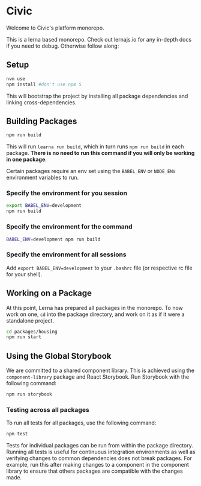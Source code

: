 # Civic

Welcome to Civic's platform monorepo.

This is a lerna based monorepo. Check out lernajs.io for any in-depth docs if you need to debug. Otherwise follow along:

## Setup

```bash
nvm use
npm install #don't use npm 5
```

This will bootstrap the project by installing all package dependencies and linking cross-dependencies.

## Building Packages

```bash
npm run build
```

This will run `learna run build`, which in turn runs `npm run build` in each package. **There is no need to run this
command if you will only be working in one package**.

Certain packages require an env set using the `BABEL_ENV` or `NODE_ENV` environment variables to run.

### Specify the environment for you session

```bash
export BABEL_ENV=development
npm run build
```

### Specify the environment for the command

```bash
BABEL_ENV=development npm run build
```

### Specify the environment for all sessions

Add `export BABEL_ENV=development` to your `.bashrc` file (or respective rc file for your shell).

## Working on a Package

At this point, Lerna has prepared all packages in the monorepo. To now work on one, `cd` into the package directory,
and work on it as if it were a standalone project.

```bash
cd packages/housing
npm run start
```

## Using the Global Storybook

We are committed to a shared component library. This is achieved using the `component-library` package and React Storybook.
Run Storybook with the following command:

```bash
npm run storybook
```

### Testing across all packages

To run all tests for all packages, use the following command:

```bash
npm test
```

Tests for individual packages can be run from within the package directory. Running all tests is useful for continuous integration
environments as well as verifying changes to common dependencies does not break packages. For example, run this after making changes
to a component in the component library to ensure that others packages are compatible with the changes made.
